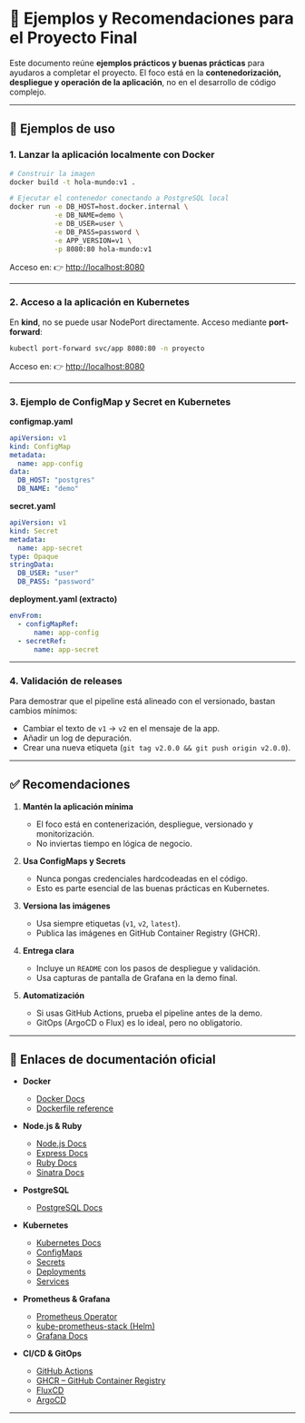 # 📘 Ejemplos y Recomendaciones para el Proyecto Final

Este documento reúne **ejemplos prácticos y buenas prácticas** para ayudaros a completar el proyecto.
El foco está en la **contenedorización, despliegue y operación de la aplicación**, no en el desarrollo de código complejo.

---

## 🚀 Ejemplos de uso

### 1. Lanzar la aplicación localmente con Docker

```bash
# Construir la imagen
docker build -t hola-mundo:v1 .

# Ejecutar el contenedor conectando a PostgreSQL local
docker run -e DB_HOST=host.docker.internal \
           -e DB_NAME=demo \
           -e DB_USER=user \
           -e DB_PASS=password \
           -e APP_VERSION=v1 \
           -p 8080:80 hola-mundo:v1
```

Acceso en: 👉 [http://localhost:8080](http://localhost:8080)

---

### 2. Acceso a la aplicación en Kubernetes

En **kind**, no se puede usar NodePort directamente.
Acceso mediante **port-forward**:

```bash
kubectl port-forward svc/app 8080:80 -n proyecto
```

Acceso en: 👉 [http://localhost:8080](http://localhost:8080)

---

### 3. Ejemplo de ConfigMap y Secret en Kubernetes

**configmap.yaml**

```yaml
apiVersion: v1
kind: ConfigMap
metadata:
  name: app-config
data:
  DB_HOST: "postgres"
  DB_NAME: "demo"
```

**secret.yaml**

```yaml
apiVersion: v1
kind: Secret
metadata:
  name: app-secret
type: Opaque
stringData:
  DB_USER: "user"
  DB_PASS: "password"
```

**deployment.yaml (extracto)**

```yaml
envFrom:
  - configMapRef:
      name: app-config
  - secretRef:
      name: app-secret
```

---

### 4. Validación de releases

Para demostrar que el pipeline está alineado con el versionado, bastan cambios mínimos:

* Cambiar el texto de `v1` → `v2` en el mensaje de la app.
* Añadir un log de depuración.
* Crear una nueva etiqueta (`git tag v2.0.0 && git push origin v2.0.0`).

---

## ✅ Recomendaciones

1. **Mantén la aplicación mínima**

   * El foco está en contenerización, despliegue, versionado y monitorización.
   * No inviertas tiempo en lógica de negocio.

2. **Usa ConfigMaps y Secrets**

   * Nunca pongas credenciales hardcodeadas en el código.
   * Esto es parte esencial de las buenas prácticas en Kubernetes.

3. **Versiona las imágenes**

   * Usa siempre etiquetas (`v1`, `v2`, `latest`).
   * Publica las imágenes en GitHub Container Registry (GHCR).

4. **Entrega clara**

   * Incluye un `README` con los pasos de despliegue y validación.
   * Usa capturas de pantalla de Grafana en la demo final.

5. **Automatización**

   * Si usas GitHub Actions, prueba el pipeline antes de la demo.
   * GitOps (ArgoCD o Flux) es lo ideal, pero no obligatorio.

---

## 📖 Enlaces de documentación oficial

* **Docker**

  * [Docker Docs](https://docs.docker.com/)
  * [Dockerfile reference](https://docs.docker.com/engine/reference/builder/)

* **Node.js & Ruby**

  * [Node.js Docs](https://nodejs.org/en/docs/)
  * [Express Docs](https://expressjs.com/)
  * [Ruby Docs](https://www.ruby-lang.org/en/documentation/)
  * [Sinatra Docs](http://sinatrarb.com/documentation.html)

* **PostgreSQL**

  * [PostgreSQL Docs](https://www.postgresql.org/docs/)

* **Kubernetes**

  * [Kubernetes Docs](https://kubernetes.io/docs/home/)
  * [ConfigMaps](https://kubernetes.io/docs/concepts/configuration/configmap/)
  * [Secrets](https://kubernetes.io/docs/concepts/configuration/secret/)
  * [Deployments](https://kubernetes.io/docs/concepts/workloads/controllers/deployment/)
  * [Services](https://kubernetes.io/docs/concepts/services-networking/service/)

* **Prometheus & Grafana**

  * [Prometheus Operator](https://prometheus-operator.dev/)
  * [kube-prometheus-stack (Helm)](https://artifacthub.io/packages/helm/prometheus-community/kube-prometheus-stack)
  * [Grafana Docs](https://grafana.com/docs/)

* **CI/CD & GitOps**

  * [GitHub Actions](https://docs.github.com/en/actions)
  * [GHCR – GitHub Container Registry](https://docs.github.com/en/packages/working-with-a-github-packages-registry/working-with-the-container-registry)
  * [FluxCD](https://fluxcd.io/)
  * [ArgoCD](https://argo-cd.readthedocs.io/en/stable/)

---
